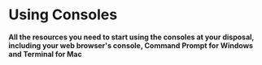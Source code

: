 ﻿# ﻿Using Consoles**All the resources you need to start using the consoles at your disposal, including your web browser's console, Command Prompt for Windows and Terminal for Mac**